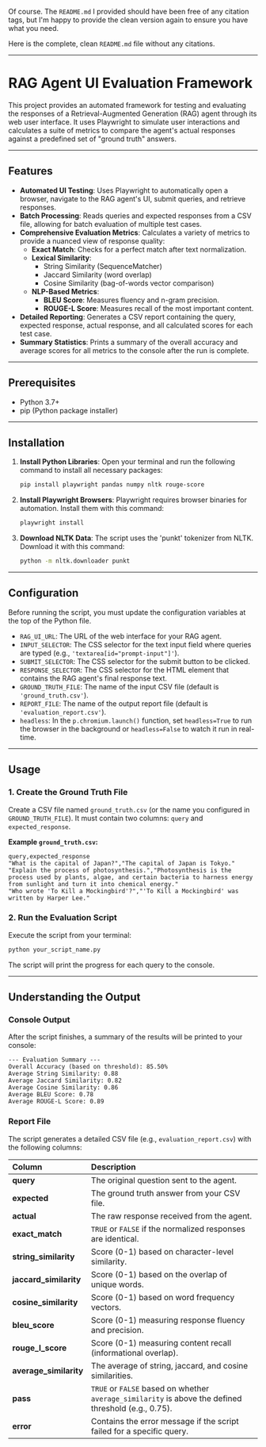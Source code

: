 Of course. The `README.md` I provided should have been free of any citation tags, but I'm happy to provide the clean version again to ensure you have what you need.

Here is the complete, clean `README.md` file without any citations.

-----

# RAG Agent UI Evaluation Framework

This project provides an automated framework for testing and evaluating the responses of a Retrieval-Augmented Generation (RAG) agent through its web user interface. It uses Playwright to simulate user interactions and calculates a suite of metrics to compare the agent's actual responses against a predefined set of "ground truth" answers.

-----

## Features

  * **Automated UI Testing**: Uses Playwright to automatically open a browser, navigate to the RAG agent's UI, submit queries, and retrieve responses.
  * **Batch Processing**: Reads queries and expected responses from a CSV file, allowing for batch evaluation of multiple test cases.
  * **Comprehensive Evaluation Metrics**: Calculates a variety of metrics to provide a nuanced view of response quality:
      * **Exact Match**: Checks for a perfect match after text normalization.
      * **Lexical Similarity**:
          * String Similarity (SequenceMatcher)
          * Jaccard Similarity (word overlap)
          * Cosine Similarity (bag-of-words vector comparison)
      * **NLP-Based Metrics**:
          * **BLEU Score**: Measures fluency and n-gram precision.
          * **ROUGE-L Score**: Measures recall of the most important content.
  * **Detailed Reporting**: Generates a CSV report containing the query, expected response, actual response, and all calculated scores for each test case.
  * **Summary Statistics**: Prints a summary of the overall accuracy and average scores for all metrics to the console after the run is complete.

-----

## Prerequisites

  * Python 3.7+
  * pip (Python package installer)

-----

## Installation

1.  **Install Python Libraries**:
    Open your terminal and run the following command to install all necessary packages:

    ```bash
    pip install playwright pandas numpy nltk rouge-score
    ```

2.  **Install Playwright Browsers**:
    Playwright requires browser binaries for automation. Install them with this command:

    ```bash
    playwright install
    ```

3.  **Download NLTK Data**:
    The script uses the 'punkt' tokenizer from NLTK. Download it with this command:

    ```bash
    python -m nltk.downloader punkt
    ```

-----

## Configuration

Before running the script, you must update the configuration variables at the top of the Python file.

  * `RAG_UI_URL`: The URL of the web interface for your RAG agent.
  * `INPUT_SELECTOR`: The CSS selector for the text input field where queries are typed (e.g., `'textarea[id="prompt-input"]'`).
  * `SUBMIT_SELECTOR`: The CSS selector for the submit button to be clicked.
  * `RESPONSE_SELECTOR`: The CSS selector for the HTML element that contains the RAG agent's final response text.
  * `GROUND_TRUTH_FILE`: The name of the input CSV file (default is `'ground_truth.csv'`).
  * `REPORT_FILE`: The name of the output report file (default is `'evaluation_report.csv'`).
  * `headless`: In the `p.chromium.launch()` function, set `headless=True` to run the browser in the background or `headless=False` to watch it run in real-time.

-----

## Usage

### 1\. Create the Ground Truth File

Create a CSV file named `ground_truth.csv` (or the name you configured in `GROUND_TRUTH_FILE`). It must contain two columns: `query` and `expected_response`.

**Example `ground_truth.csv`:**

```csv
query,expected_response
"What is the capital of Japan?","The capital of Japan is Tokyo."
"Explain the process of photosynthesis.","Photosynthesis is the process used by plants, algae, and certain bacteria to harness energy from sunlight and turn it into chemical energy."
"Who wrote 'To Kill a Mockingbird'?","'To Kill a Mockingbird' was written by Harper Lee."
```

### 2\. Run the Evaluation Script

Execute the script from your terminal:

```bash
python your_script_name.py
```

The script will print the progress for each query to the console.

-----

## Understanding the Output

### Console Output

After the script finishes, a summary of the results will be printed to your console:

```
--- Evaluation Summary ---
Overall Accuracy (based on threshold): 85.50%
Average String Similarity: 0.88
Average Jaccard Similarity: 0.82
Average Cosine Similarity: 0.86
Average BLEU Score: 0.78
Average ROUGE-L Score: 0.89
```

### Report File

The script generates a detailed CSV file (e.g., `evaluation_report.csv`) with the following columns:

| Column | Description |
| :--- | :--- |
| **query** | The original question sent to the agent. |
| **expected** | The ground truth answer from your CSV file. |
| **actual** | The raw response received from the agent. |
| **exact\_match** | `TRUE` or `FALSE` if the normalized responses are identical. |
| **string\_similarity** | Score (0-1) based on character-level similarity. |
| **jaccard\_similarity** | Score (0-1) based on the overlap of unique words. |
| **cosine\_similarity** | Score (0-1) based on word frequency vectors. |
| **bleu\_score** | Score (0-1) measuring response fluency and precision. |
| **rouge\_l\_score** | Score (0-1) measuring content recall (informational overlap). |
| **average\_similarity** | The average of string, jaccard, and cosine similarities. |
| **pass** | `TRUE` or `FALSE` based on whether `average_similarity` is above the defined threshold (e.g., 0.75). |
| **error** | Contains the error message if the script failed for a specific query. |
